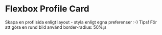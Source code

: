 # Flexbox Profile Card

Skapa en profilsida enligt layout - styla enligt egna preferenser :-)
Tips! För att göra en rund bild använd border-radius: 50%;s